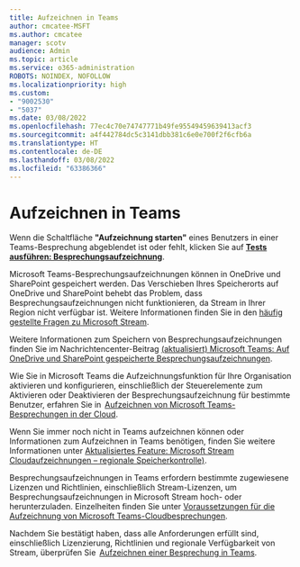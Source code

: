 ```yaml
---
title: Aufzeichnen in Teams
author: cmcatee-MSFT
ms.author: cmcatee
manager: scotv
audience: Admin
ms.topic: article
ms.service: o365-administration
ROBOTS: NOINDEX, NOFOLLOW
ms.localizationpriority: high
ms.custom:
- "9002530"
- "5037"
ms.date: 03/08/2022
ms.openlocfilehash: 77ec4c70e74747771b49fe95549459639413acf3
ms.sourcegitcommit: a4f442784dc5c3141dbb381c6e0e700f2f6cfb6a
ms.translationtype: HT
ms.contentlocale: de-DE
ms.lasthandoff: 03/08/2022
ms.locfileid: "63386366"
---
```

# <a name="recording-in-teams"></a>Aufzeichnen in Teams

Wenn die Schaltfläche **"Aufzeichnung starten"** eines Benutzers in einer Teams-Besprechung abgeblendet ist oder fehlt, klicken Sie auf **[Tests ausführen: Besprechungsaufzeichnung](https://aka.ms/MeetingRecordingDiag)**.

Microsoft Teams-Besprechungsaufzeichnungen können in OneDrive und SharePoint gespeichert werden. Das Verschieben Ihres Speicherorts auf OneDrive und SharePoint behebt das Problem, dass Besprechungsaufzeichnungen nicht funktionieren, da Stream in Ihrer Region nicht verfügbar ist. Weitere Informationen finden Sie in den [häufig gestellte Fragen zu Microsoft Stream](https://docs.microsoft.com/stream/faq#which-regions-does-microsoft-stream-host-my-data-in).

Weitere Informationen zum Speichern von Besprechungsaufzeichnungen finden Sie im Nachrichtencenter-Beitrag [(aktualisiert) Microsoft Teams: Auf OneDrive und SharePoint gespeicherte Besprechungsaufzeichnungen](https://portal.microsoft.com/Adminportal/Home?ref=MessageCenter&id=MC222640).

Wie Sie in Microsoft Teams die Aufzeichnungsfunktion für Ihre Organisation aktivieren und konfigurieren, einschließlich der Steuerelemente zum Aktivieren oder Deaktivieren der Besprechungsaufzeichnung für bestimmte Benutzer, erfahren Sie in  [Aufzeichnen von Microsoft Teams-Besprechungen in der Cloud](https://docs.microsoft.com/microsoftteams/cloud-recording).

Wenn Sie immer noch nicht in Teams aufzeichnen können oder Informationen zum Aufzeichnen in Teams benötigen, finden Sie weitere Informationen unter [Aktualisiertes Feature: Microsoft Stream Cloudaufzeichnungen – regionale Speicherkontrolle)](https://admin.microsoft.com/AdminPortal/Home#/MessageCenter?id=MC214327).

Besprechungsaufzeichnungen in Teams erfordern bestimmte zugewiesene Lizenzen und Richtlinien, einschließlich Stream-Lizenzen, um Besprechungsaufzeichnungen in Microsoft Stream hoch- oder herunterzuladen. Einzelheiten finden Sie unter [Voraussetzungen für die Aufzeichnung von Microsoft Teams-Cloudbesprechungen](https://docs.microsoft.com/microsoftteams/cloud-recording#prerequisites-for-teams-cloud-meeting-recording).

Nachdem Sie bestätigt haben, dass alle Anforderungen erfüllt sind, einschließlich Lizenzierung, Richtlinien und regionale Verfügbarkeit von Stream, überprüfen Sie  [Aufzeichnen einer Besprechung in Teams](https://support.microsoft.com/topic/34dfbe7f-b07d-4a27-b4c6-de62f1348c24).
